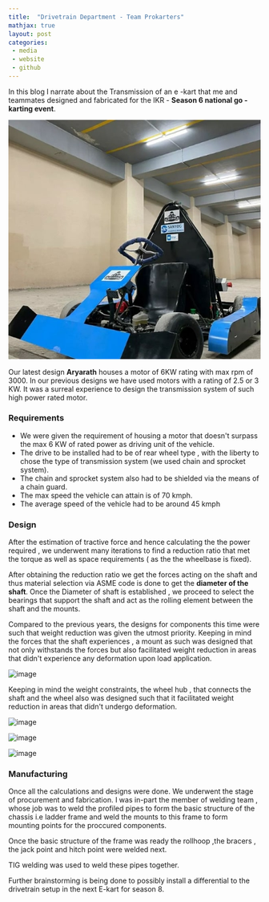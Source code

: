 ```yaml
---
title:  "Drivetrain Department - Team Prokarters"
mathjax: true
layout: post
categories: 
 - media
 - website
 - github
---
```

In this blog I narrate about the Transmission of an e -kart that me and teammates designed and fabricated for the IKR -  **Season 6 national go - karting event**.

![GOKART](/assets/GOKART.jpg)

Our latest design **Aryarath** houses a motor of 6KW rating with max rpm of 3000. In our previous designs we have used motors with a rating of 2.5 or 3 KW. It was a surreal experience to design the transmission system of such  high power rated motor.


### Requirements

- We were given the requirement of housing a motor that doesn't surpass the max 6 KW of rated power as driving unit of the vehicle.
- The drive to be installed had to be of rear wheel type , with the liberty to chose the type of transmission system (we used chain and sprocket system).
- The chain and sprocket system also had to be shielded via the means of a chain guard.
- The max speed the vehicle can attain is of 70 kmph.
- The average speed of the vehicle had to be around 45 kmph



### Design 

After the estimation of tractive force and hence calculating the the power required , we underwent many iterations to find a reduction ratio that met the torque as well as space requirements ( as the the wheelbase is fixed).

After obtaining the reduction ratio we get the forces acting on the shaft and thus material selection via ASME code is done to get the **diameter of the shaft**.
Once the Diameter of shaft is established , we proceed to select the bearings that support the shaft and act as the rolling element between the shaft and the mounts.

Compared to the previous years, the designs for components this time were such that weight reduction was given the utmost priority.
Keeping in mind the forces that the shaft experiences , a mount as such was designed that not only withstands the forces but also facilitated weight reduction in areas that didn't experience any deformation upon load application.

![image](https://user-images.githubusercontent.com/89920387/211318783-bfdcb8f7-1f23-4b0a-aff6-bd4abc48156a.png)


Keeping in mind the weight constraints, the wheel hub , that connects the shaft and the wheel also was designed such that it facilitated weight reduction in areas that didn't undergo deformation.

![image](https://user-images.githubusercontent.com/89920387/211318647-1ad15fa9-c88e-4742-a1ec-bb365158d2f5.png)


![image](https://user-images.githubusercontent.com/89920387/211319001-32de6632-356d-4daa-9264-89ac8c904db6.png)

![image](https://user-images.githubusercontent.com/89920387/211319161-5051acfb-9216-49a9-9466-2b21745c48f2.png)


### Manufacturing

Once all the calculations and designs were done. We underwent the stage of procurement and fabrication.
I was in-part the member of welding team , whose job was to weld the profiled pipes to form the basic structure of the chassis i.e ladder frame and weld the mounts to this frame to form mounting points for the proccured components.

Once the basic structure of the frame was ready the rollhoop ,the bracers , the jack point and hitch point were welded next.

TIG welding was used to weld these pipes together.




Further brainstorming is being done to possibly install a differential to the drivetrain setup in the next E-kart for season 8.








